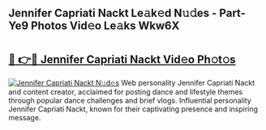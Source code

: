 ## Jennifer Capriati Nackt Le𝚊k𝚎d N𝚞𝚍es - Part-Ye9 Photos Vid𝚎o Le𝚊ks Wkw6X

# <h2><a href="http://fb392h2.evod.top/?m=Jennifer+Capriati+Nackt">🔗 👉🔴 Jennifer Capriati Nackt Vid𝚎o Ph𝚘t𝚘s</a></h2>

[![Jennifer Capriati Nackt N𝚞d𝚎s](https://i.imgur.com/8V9OHl7.gif)](http://fb392h2.evod.top/?m=Jennifer+Capriati+Nackt)
Web personality Jennifer Capriati Nackt and content creator, acclaimed for posting dance and lifestyle themes through popular dance challenges and brief vlogs. Influential personality Jennifer Capriati Nackt, known for their captivating presence and inspiring message. 

